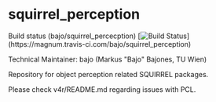 squirrel_perception
===================

Build status (bajo/squirrel_percecption)
[![Build Status](https://travis-ci.com/bajo/squirrel_perception.svg?token=ZW4zPsKpxxD4UyghzW3C!)](https://magnum.travis-ci.com/bajo/squirrel_perception)


Technical Maintainer: bajo (Markus "Bajo" Bajones, TU Wien)

Repository for object perception related SQUIRREL packages.

Please check v4r/README.md regarding issues with PCL.

